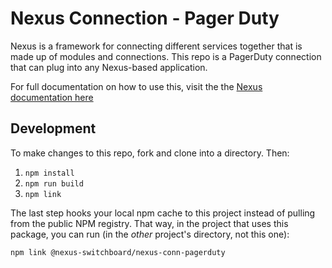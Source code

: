 # Nexus Connection - Pager Duty

Nexus is a framework for connecting different services together that is made up of modules and connections.  This repo
is a PagerDuty connection that can plug into any Nexus-based application.

For full documentation on how to use this, visit the the [Nexus documentation here](https://nexus-switchboard.dev/content/connections/pagerduty)

## Development

To make changes to this repo, fork and clone into a directory.  Then:

1. `npm install`
2. `npm run build`
3. `npm link`

The last step hooks your local npm cache to this project instead of pulling from the public NPM registry.   That way, in the project that uses this package, you can run (in the *other* project's directory, not this one):

`npm link @nexus-switchboard/nexus-conn-pagerduty`

